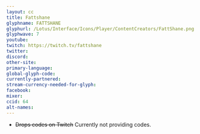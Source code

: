 ```yaml
---
layout: cc
title: Fattshane
glyphname: FATTSHANE
glyphurl: /Lotus/Interface/Icons/Player/ContentCreators/FattShane.png
glyphwave: 7
youtube:
twitch: https://twitch.tv/fattshane
twitter:
discord:
other-site:
primary-language:
global-glyph-code:
currently-partnered:
stream-currency-needed-for-glyph:
facebook:
mixer:
ccid: 64
alt-names:
---
```

* ~~Drops codes on Twitch~~ Currently not providing codes.

